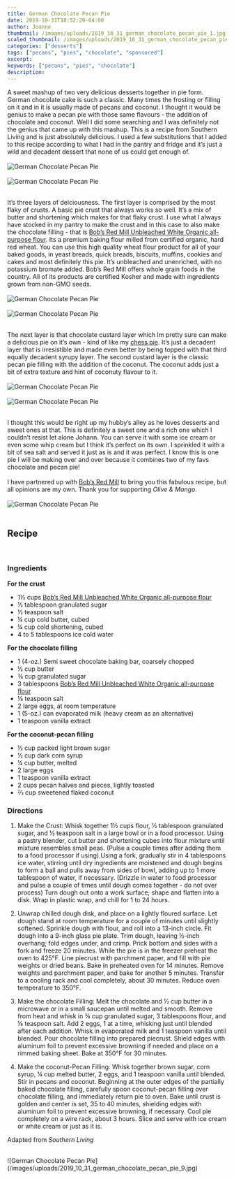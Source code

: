 ```yaml
---
title: German Chocolate Pecan Pie
date: 2019-10-31T18:52:20-04:00
author: Joanne
thumbnail: /images/uploads/2019_10_31_german_chocolate_pecan_pie_1.jpg
scaled_thumbnail: /images/uploads/2019_10_31_german_chocolate_pecan_pie_0.jpg
categories: ["desserts"]
tags: ["pecans", "pies", "chocolate", "sponsored"]
excerpt: 
keywords: ["pecans", "pies", "chocolate"]
description: 
---
```


A sweet mashup of two very delicious desserts together in pie form. German chocolate cake is such a classic. Many times the frosting or filling on it and in it is usually made of pecans and coconut. I thought it would be genius to make a pecan pie with those same flavours - the addition of chocolate and coconut. Well I did some searching and I was definitely not the genius that came up with this mashup. This is a recipe from Southern Living and is just absolutely delicious. I used a few substitutions that I added to this recipe according to what I had in the pantry and fridge and it’s just a wild and decadent dessert that none of us could get enough of. 
</br>
</br>
![German Chocolate Pecan Pie](/images/uploads/2019_10_31_german_chocolate_pecan_pie_2.jpg)
</br>
</br>
![German Chocolate Pecan Pie](/images/uploads/2019_10_31_german_chocolate_pecan_pie_3.jpg)
</br>
</br>

It’s three layers of delciousness. The first layer is comprised by the most flaky of crusts. A basic pie crust that always works so well. It’s a mix of butter and shortening which makes for that flaky crust. I use what I always have stocked in my pantry to make the crust and in this case to also make the chocolate filling - that is <span class="highlight"><a rel="nofollow" href="https://www.bobsredmill.com/organic-all-purpose-unbleached-white-flour.html">Bob’s Red Mill Unbleached White Organic all-purpose flour</a></span>. Its a premium baking flour milled from certified organic, hard red wheat. You can use this high quality wheat flour product for all of your baked goods, in yeast breads, quick breads, biscuits, muffins, cookies and cakes and most definitely this pie. It’s unbleached and unenriched, with no potassium bromate added. Bob’s Red Mill offers whole grain foods in the country. All of its products are certified Kosher and made with ingredients grown from non-GMO seeds. 
</br>
</br>
![German Chocolate Pecan Pie](/images/uploads/2019_10_31_german_chocolate_pecan_pie_4.jpg)
</br>
</br>
![German Chocolate Pecan Pie](/images/uploads/2019_10_31_german_chocolate_pecan_pie_5.jpg)
</br>
</br>

The next layer is that chocolate custard layer which Im pretty sure can make a delicious pie on it’s own - kind of like my [chess pie](https://www.oliveandmango.com/chocolate-chess-pie/). It’s just a decadent layer that is irresistible and made even better by being topped with that third equally decadent syrupy layer. The second custard layer is the classic pecan pie filling with the addition of the coconut. The coconut adds just a bit of extra texture and hint of coconuty flavour to it. 
</br>
</br>
![German Chocolate Pecan Pie](/images/uploads/2019_10_31_german_chocolate_pecan_pie_6.jpg)
</br>
</br>
![German Chocolate Pecan Pie](/images/uploads/2019_10_31_german_chocolate_pecan_pie_7.jpg)
</br>
</br>

I thought this would be right up my hubby’s alley as he loves desserts and sweet ones at that. This is definitely a sweet one and a rich one which I couldn’t resist let alone Johann. You can serve it with some ice cream or even some whip cream but I think it’s perfect on its own. I sprinkled it with a bit of sea salt and served it just as is and it was perfect. I know this is one pie I will be making over and over because it combines two of my favs chocolate and pecan pie!
</br>
</br>
I have partnered up with <span class="highlight"><a rel="nofollow" href="https://www.bobsredmill.com/?utm_source=TheOliveAndMango&utm_medium=influencer&utm_campaign=bobsredmill">Bob’s Red Mill</a></span> to bring you this fabulous recipe, but all opinions are my own. Thank you for supporting _Olive & Mango_.
</br>
</br>
![German Chocolate Pecan Pie](/images/uploads/2019_10_31_german_chocolate_pecan_pie_8.jpg)
</br>
</br>

## Recipe
</br>

### Ingredients

__For the crust__

* <span itemprop="ingredients">1&frac12; cups <span class="highlight"><a rel="nofollow" href="https://www.bobsredmill.com/organic-all-purpose-unbleached-white-flour.html">Bob’s Red Mill Unbleached White Organic all-purpose flour</a></span> </span>
* <span itemprop="ingredients">&frac12; tablespoon granulated sugar </span>
* <span itemprop="ingredients">&frac12; teaspoon salt </span>
* <span itemprop="ingredients">&frac14; cup cold butter, cubed </span>
* <span itemprop="ingredients">&frac14; cup cold shortening, cubed </span>
* <span itemprop="ingredients">4 to 5 tablespoons ice cold water</span>

__For the chocolate filling__

* <span itemprop="ingredients">1 (4-oz.) Semi sweet chocolate baking bar, coarsely chopped </span>
* <span itemprop="ingredients">&frac12; cup butter </span>
* <span itemprop="ingredients">&frac34; cup granulated sugar </span>
* <span itemprop="ingredients">3 tablespoons <span class="highlight"><a rel="nofollow" href="https://www.bobsredmill.com/organic-all-purpose-unbleached-white-flour.html">Bob’s Red Mill Unbleached White Organic all-purpose flour</a></span> </span>
* <span itemprop="ingredients">&frac18; teaspoon salt </span>
* <span itemprop="ingredients">2 large eggs, at room temperature </span>
* <span itemprop="ingredients">1 (5-oz.) can evaporated milk (heavy cream as an alternative) </span>
* <span itemprop="ingredients">1 teaspoon vanilla extract</span>

__For the coconut-pecan filling__

* <span itemprop="ingredients">&frac12; cup packed light brown sugar </span>
* <span itemprop="ingredients">&frac12; cup dark corn syrup </span>
* <span itemprop="ingredients">&frac14; cup butter, melted </span>
* <span itemprop="ingredients">2 large eggs </span>
* <span itemprop="ingredients">1 teaspoon vanilla extract </span>
* <span itemprop="ingredients">2 cups pecan halves and pieces, lightly toasted </span>
* <span itemprop="ingredients">&frac23; cup sweetened flaked coconut</span>


### Directions 

1. Make the Crust: Whisk together 1&frac12; cups flour, &frac12; tablespoon granulated sugar, and &frac12; teaspoon salt in a large bowl or in a food processor. Using a pastry blender, cut butter and shortening cubes into flour mixture until mixture resembles small peas. (Pulse a couple times after adding them to a food processor if using).Using a fork, gradually stir in 4 tablespoons ice water, stirring until dry ingredients are moistened and dough begins to form a ball and pulls away from sides of bowl, adding up to 1 more tablespoon of water, if necessary. (Drizzle in water to food processor and pulse a couple of times until dough comes together - do not over process) Turn dough out onto a work surface; shape and flatten into a disk. Wrap in plastic wrap, and chill for 1 to 24 hours.

2. Unwrap chilled dough disk, and place on a lightly floured surface. Let dough stand at room temperature for a couple of minutes until slightly softened. Sprinkle dough with flour, and roll into a 13-inch circle. Fit dough into a 9-inch glass pie plate. Trim dough, leaving &frac12;-inch overhang; fold edges under, and crimp. Prick bottom and sides with a fork and freeze 20 minutes. While the pie is in the freezer preheat the oven to 425°F.  Line piecrust with parchment paper, and fill with pie weights or dried beans. Bake in preheated oven for 14 minutes. Remove weights and parchment paper, and bake for another 5 minutes. Transfer to a cooling rack and cool completely, about 30 minutes. Reduce oven temperature to 350°F.

3. Make the chocolate Filling: Melt the chocolate and &frac12; cup butter in a microwave or in a small saucepan until melted and smooth. Remove from heat and whisk in &frac34; cup granulated sugar, 3 tablespoons flour, and &frac18; teaspoon salt. Add 2 eggs, 1 at a time, whisking just until blended after each addition. Whisk in evaporated milk and 1 teaspoon vanilla until blended. Pour chocolate filling into prepared piecrust. Shield edges with aluminum foil to prevent excessive browning if needed and place on a rimmed baking sheet. Bake at 350°F for 30 minutes. 

4. Make the coconut-Pecan Filling: Whisk together brown sugar, corn syrup, &frac14; cup melted butter, 2 eggs, and 1 teaspoon vanilla until blended. Stir in pecans and coconut. Beginning at the outer edges of the partially baked chocolate filling, carefully spoon coconut-pecan filling over chocolate filling, and immediately return pie to oven. Bake until crust is golden and center is set, 35 to 40 minutes, shielding edges with aluminum foil to prevent excessive browning, if necessary. Cool pie completely on a wire rack, about 3 hours. Slice and serve with ice cream or white cream or just as it is. 

Adapted from _Southern Living_

</br>
![German Chocolate Pecan Pie](/images/uploads/2019_10_31_german_chocolate_pecan_pie_9.jpg)